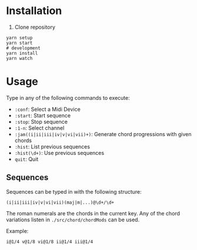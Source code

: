 # Installation

1. Clone repository

```
yarn setup
yarn start
# development
yarn install
yarn watch
```

# Usage

Type in any of the following commands to execute:

- `:conf`: Select a Midi Device
- `:start`: Start sequence
- `:stop`: Stop sequence
- `:1-n`: Select channel
- `:jam((i|ii|iii|iv|v|vi|vii)+)`: Generate chord progressions with given chords
- `:hist`: List previous sequences
- `:hist(\d+)`: Use previous sequences
- `quit`: Quit

## Sequences

Sequences can be typed in with the following structure:

```
(i|ii|iii|iv|v|vi|vii)(maj|m|...)@\d+/\d+
```

The roman numerals are the chords in the current key.
Any of the chord variations listen in `./src/chord/chordMods` can be used.

Example:
```
i@1/4 v@1/8 vi@1/8 ii@1/4 iii@1/4
```
